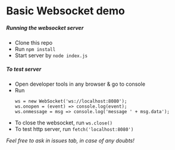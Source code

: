 # Basic Websocket demo

##### Running the websocket server

- Clone this repo
- Run `npm install`
- Start server by `node index.js`

##### To test server

- Open developer tools in any browser & go to console
- Run 
    ```
    ws = new WebSocket('ws://localhost:8080');
    ws.onopen = (event) => console.log(event);
    ws.onmessage = msg => console.log('message ' + msg.data');
    ```
- To close the websocket, run `ws.close()`
- To test http server, run `fetch('localhost:8080')`

_Feel free to ask in issues tab, in case of any doubts!_